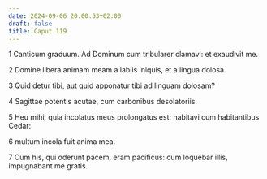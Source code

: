 ```yaml
---
date: 2024-09-06 20:00:53+02:00
draft: false
title: Caput 119
---
```





1 Canticum graduum. Ad Dominum cum tribularer clamavi: et exaudivit me.

2 Domine libera animam meam a labiis iniquis, et a lingua dolosa.

3 Quid detur tibi, aut quid apponatur tibi ad linguam dolosam?

4 Sagittae potentis acutae, cum carbonibus desolatoriis.

5 Heu mihi, quia incolatus meus prolongatus est: habitavi cum habitantibus Cedar:

6 multum incola fuit anima mea.

7 Cum his, qui oderunt pacem, eram pacificus: cum loquebar illis, impugnabant me gratis.

